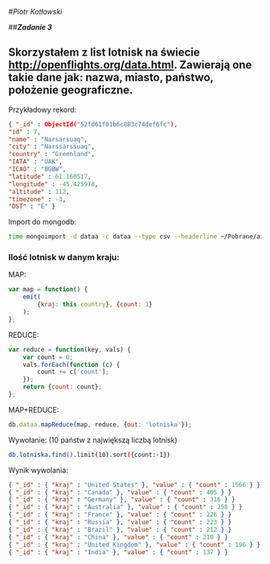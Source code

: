 #*Piotr Kotłowski*

##***Zadanie 3***

## Skorzystałem z list lotnisk na świecie http://openflights.org/data.html. Zawierają one takie dane jak: nazwa, miasto, państwo, położenie geograficzne.
Przykładowy rekord:
```json
{ "_id" : ObjectId("52fd61f01b6c883c74def6fc"), 
"id" : 7, 
"name" : "Narsarsuaq", 
"city" : "Narssarssuaq", 
"country" : "Greenland", 
"IATA" : "UAK", 
"ICAO" : "BGBW", 
"latitude" : 61.160517, 
"longitude" : -45.425978, 
"altitude" : 112, 
"timezone" : -3, 
"DST" : "E" }

```



Import do mongodb:
```bash
time mongoimport -d dataa -c dataa --type csv --headerline ~/Pobrane/airports-utf8.csv

```


### Ilość lotnisk w danym kraju:

MAP:

```js
var map = function() {
    emit(
        {kraj: this.country}, {count: 1}
    );
};
```

REDUCE:

```js
var reduce = function(key, vals) {
    var count = 0;
    vals.forEach(function (c) {
        count += c['count'];
    });
    return {count: count};
};
```

MAP+REDUCE:

```js
db.dataa.mapReduce(map, reduce, {out: 'lotniska'});
```
Wywołanie: (10 państw z największą liczbą lotnisk)
```bash
db.lotniska.find().limit(10).sort({count:-1})

```
Wynik wywolania:
```json
{ "_id" : { "kraj" : "United States" }, "value" : { "count" : 1566 } }
{ "_id" : { "kraj" : "Canada" }, "value" : { "count" : 405 } }
{ "_id" : { "kraj" : "Germany" }, "value" : { "count" : 316 } }
{ "_id" : { "kraj" : "Australia" }, "value" : { "count" : 258 } }
{ "_id" : { "kraj" : "France" }, "value" : { "count" : 226 } }
{ "_id" : { "kraj" : "Russia" }, "value" : { "count" : 223 } }
{ "_id" : { "kraj" : "Brazil" }, "value" : { "count" : 212 } }
{ "_id" : { "kraj" : "China" }, "value" : { "count" : 210 } }
{ "_id" : { "kraj" : "United Kingdom" }, "value" : { "count" : 196 } }
{ "_id" : { "kraj" : "India" }, "value" : { "count" : 137 } }
```

